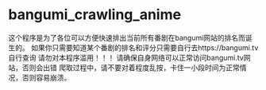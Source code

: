 # bangumi_crawling_anime

这个程序是为了各位可以方便快速排出当前所有番剧在bangumi网站的排名而诞生的。
如果你只需要知道某个番剧的排名和评分只需要自行去https://bangumi.tv自行查询
请勿对本程序滥用！！！
请确保自身网络可以正常访问bangumi.tv网站，否则会出错
爬取过程中，请不要对着程度乱按，卡住一小段时间为正常情况，否则容易崩溃。
